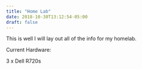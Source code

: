 ```yaml
---
title: "Home Lab"
date: 2018-10-30T13:12:54-05:00
draft: false
---
```


This is well I will lay out all of the info for my homelab.

Current Hardware:

3 x Dell R720s